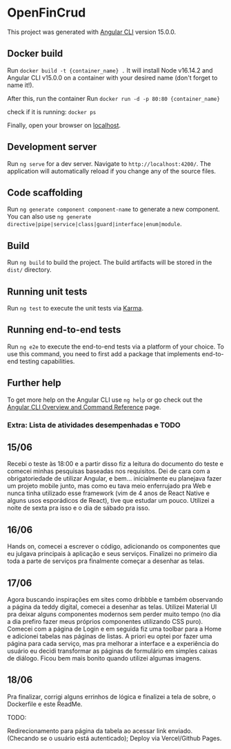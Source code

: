 # OpenFinCrud

This project was generated with [Angular CLI](https://github.com/angular/angular-cli) version 15.0.0.

## Docker build

Run `docker build -t {container_name} .`
It will install Node v16.14.2 and Angular CLI v15.0.0 on a container with your desired name (don't forget to name it!).

After this, run the container
Run `docker run -d -p 80:80 {container_name}`

check if it is running:
`docker ps`

Finally, open your browser on [localhost](http://localhost:80).

## Development server

Run `ng serve` for a dev server. Navigate to `http://localhost:4200/`. The application will automatically reload if you change any of the source files.

## Code scaffolding

Run `ng generate component component-name` to generate a new component. You can also use `ng generate directive|pipe|service|class|guard|interface|enum|module`.

## Build

Run `ng build` to build the project. The build artifacts will be stored in the `dist/` directory.

## Running unit tests

Run `ng test` to execute the unit tests via [Karma](https://karma-runner.github.io).

## Running end-to-end tests

Run `ng e2e` to execute the end-to-end tests via a platform of your choice. To use this command, you need to first add a package that implements end-to-end testing capabilities.

## Further help

To get more help on the Angular CLI use `ng help` or go check out the [Angular CLI Overview and Command Reference](https://angular.io/cli) page.

### Extra: Lista de atividades desempenhadas e TODO

## 15/06 
Recebi o teste às 18:00 e a partir disso fiz a leitura do documento do teste e comecei minhas pesquisas baseadas nos requisitos.
Dei de cara com a obrigatoriedade de utilizar Angular, e bem... inicialmente eu planejava fazer um projeto mobile junto, mas como eu tava meio enferrujado pra Web e nunca tinha utilizado esse framework (vim de 4 anos de React Native e alguns usos esporádicos de React), tive que estudar um pouco. Utilizei a noite de sexta pra isso e o dia de sábado pra isso.

## 16/06
Hands on, comecei a escrever o código, adicionando os componentes que eu julgava principais à aplicação e seus serviços. Finalizei no primeiro dia toda a parte de serviços pra finalmente começar a desenhar as telas.

## 17/06
Agora buscando inspirações em sites como dribbble e também observando a página da teddy digital, comecei a desenhar as telas. Utilizei Material UI pra deixar alguns componentes modernos sem perder muito tempo (no dia a dia prefiro fazer meus próprios componentes utilizando CSS puro). Comecei com a página de Login e em seguida fiz uma toolbar para a Home e adicionei tabelas nas páginas de listas.
A priori eu optei por fazer uma página para cada serviço, mas pra melhorar a interface e a experiência do usuário eu decidi transformar as páginas de formulário em simples caixas de diálogo. Ficou bem mais bonito quando utilizei algumas imagens.

## 18/06
Pra finalizar, corrigi alguns errinhos de lógica e finalizei a tela de sobre, o Dockerfile e este ReadMe.

TODO:

Redirecionamento para página da tabela ao acessar link enviado. (Checando se o usuário está autenticado);
Deploy via Vercel/Github Pages.





